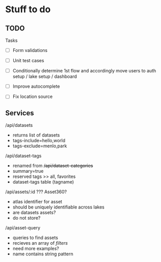 # Stuff to do

## TODO
Tasks
- [ ] Form validations
- [ ] Unit test cases
- [ ] Conditionally determine 1st flow and accordingly move users to auth setup / lake setup / dashboard
- [ ] Improve autocomplete
- [ ] Fix location source


## Services
/api/datasets
- returns list of datasets
- tags-include=hello,world
- tags-exclude=menlo,park

/api/dataset-tags
- renamed from ~~/api/dataset-categories~~
- summary=true
- reserved tags >> all, favorites
- dataset-tags table (tagname)

/api/assets/:id ??? Asset360?
- atlas identifier for asset
- should be uniquely identifiable across lakes
- are datasets assets?
- do not store?

/api/asset-query
- queries to find assets
- recieves an array of _filters_
- need more examples?
- name contains string pattern


